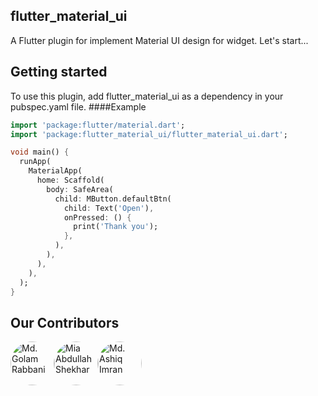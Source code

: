 ## flutter_material_ui

A Flutter plugin for implement Material UI design for widget.
Let's start...

## Getting started

To use this plugin, add flutter_material_ui as a dependency in your pubspec.yaml file.
####Example

```dart
import 'package:flutter/material.dart';
import 'package:flutter_material_ui/flutter_material_ui.dart';

void main() {
  runApp(
    MaterialApp(
      home: Scaffold(
        body: SafeArea(
          child: MButton.defaultBtn(
            child: Text('Open'),
            onPressed: () {
              print('Thank you');
            },
          ),
        ),
      ),
    ),
  );
}
```

## Our Contributors
[//]: contributor-faces
<div style="display:flex;position:relative">
  <a href="https://github.com/md-golamrabbani">
    <img src="https://avatars.githubusercontent.com/u/39708967" title="Md. Golam Rabbani" width="70" height="70" style="border-radius: 100%">
  </a>
  <a href="https://github.com/ShekharUllah06">
    <img src="https://avatars.githubusercontent.com/u/20273137" title="Mia Abdullah Shekhar" width="70" height="70" style="border-radius: 100%">
  </a>
  <a href="https://github.com/AshiqueImran">
    <img src="https://avatars.githubusercontent.com/u/23379542?v=4" title="Md. Ashiq Imran" width="70" height="70" style="border-radius: 100%">
  </a>
</div>
